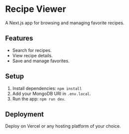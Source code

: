 # Recipe Viewer

A Next.js app for browsing and managing favorite recipes.

## Features
- Search for recipes.
- View recipe details.
- Save and manage favorites.

## Setup
1. Install dependencies: `npm install`
2. Add your MongoDB URI in `.env.local`.
3. Run the app: `npm run dev`.

## Deployment
Deploy on Vercel or any hosting platform of your choice.
